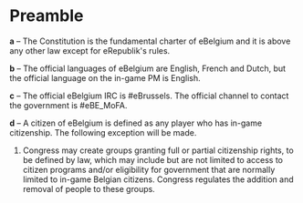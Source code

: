 # Preamble

**a** – The Constitution is the fundamental charter of eBelgium and it is above any other law except for eRepublik's rules.

**b** – The official languages of eBelgium are English, French and Dutch, but the official language on the in-game PM is English.

**c** – The official eBelgium IRC is #eBrussels. The official channel to contact the government is #eBE_MoFA.

**d** – A citizen of eBelgium is defined as any player who has in-game citizenship. The following exception will be made.

   1. Congress may create groups granting full or partial citizenship rights, to be defined by law, which may include but are not limited to access to citizen programs and/or eligibility for government that are normally limited to in-game Belgian citizens. Congress regulates the addition and removal of people to these groups.